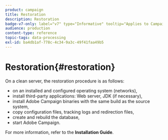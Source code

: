 ```yaml
---
product: campaign
title: Restoration
description: Restoration
badge-v7-only: label="v7" type="Informative" tooltip="Applies to Campaign Classic v7 only"
audience: production
content-type: reference
topic-tags: data-processing
exl-id: ba4db1af-778c-4c34-9a3c-49f41faa49b5
---
```

# Restoration{#restoration}



On a clean server, the restoration procedure is as follows:

* on an installed and configured operating system (networks),
* install third-party applications: Web server, JDK (if necessary),
* install Adobe Campaign binaries with the same build as the source system,
* copy configuration files, tracking logs and redirection files,
* create and rebuild the database,
* start Adobe Campaign.

For more information, refer to the **Installation Guide**.

